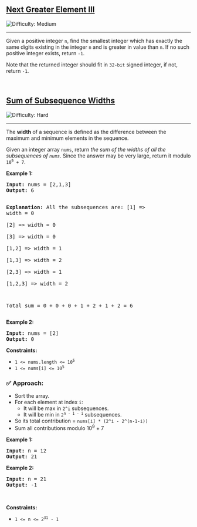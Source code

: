 <h2><a href="https://leetcode.com/problems/next-greater-element-iii/">Next Greater Element III</a></h2>
<img src="https://img.shields.io/badge/Difficulty-Medium-orange" alt="Difficulty: Medium" />
<hr>
<p>Given a positive integer <code>n</code>, find the smallest integer which has exactly the same digits existing in the integer <code>n</code> and is greater in value than <code>n</code>. If no such positive integer exists, return <code>-1</code>.</p>

<p>Note that the returned integer should fit in <code>32-bit</code> signed integer, if not, return <code>-1</code>.</p>

<p>&nbsp;</p>
<h2><a href="https://leetcode.com/problems/sum-of-subsequence-widths">Sum of Subsequence Widths</a></h2> 
<img src='https://img.shields.io/badge/Difficulty-Hard-red' alt='Difficulty: Hard' />
<hr>
<p>The <strong>width</strong> of a sequence is defined as the difference between the maximum and minimum elements in the sequence.</p>

<p>Given an integer array <code>nums</code>, return <em>the sum of the widths of all the subsequences of <code>nums</code></em>. Since the answer may be very large, return it modulo <code>10<sup>9</sup> + 7</code>.</p>

<p><strong class="example">Example 1:</strong></p>
<pre>
<strong>Input:</strong> nums = [2,1,3]
<strong>Output:</strong> 6

<strong>Explanation:</strong> All the subsequences are:
[1] => width = 0  
[2] => width = 0  
[3] => width = 0  
[1,2] => width = 1  
[1,3] => width = 2  
[2,3] => width = 1  
[1,2,3] => width = 2  

Total sum = 0 + 0 + 0 + 1 + 2 + 1 + 2 = 6
</pre>

<p><strong class="example">Example 2:</strong></p>
<pre>
<strong>Input:</strong> nums = [2]
<strong>Output:</strong> 0
</pre>

<p><strong>Constraints:</strong></p>
<ul>
  <li><code>1 &lt;= nums.length &lt;= 10<sup>5</sup></code></li>
  <li><code>1 &lt;= nums[i] &lt;= 10<sup>5</sup></code></li>
</ul>

<h3>✅ Approach:</h3>
<ul>
  <li>Sort the array.</li>
  <li>For each element at index <code>i</code>:
    <ul>
      <li>It will be max in <code>2^i</code> subsequences.</li>
      <li>It will be min in <code>2<sup>n - 1 - i</sup></code> subsequences.</li>
    </ul>
  </li>
  <li>So its total contribution = <code>nums[i] * (2^i - 2^(n-1-i))</code></li>
  <li>Sum all contributions modulo 10<sup>9</sup> + 7</li>
</ul>
<p><strong class="example">Example 1:</strong></p>
<pre>
<strong>Input:</strong> n = 12
<strong>Output:</strong> 21
</pre>

<p><strong class="example">Example 2:</strong></p>
<pre>
<strong>Input:</strong> n = 21
<strong>Output:</strong> -1
</pre>

<p>&nbsp;</p>

<p><strong>Constraints:</strong></p>
<ul>
  <li><code>1 &lt;= n &lt;= 2<sup>31</sup> - 1</code></li>
</ul>
